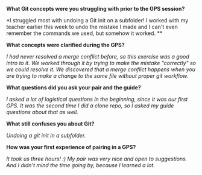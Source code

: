 **What Git concepts were you struggling with prior to the GPS session?**

*I struggled most with undoing a Git init on a subfolder! I worked with my teacher earlier this week to undo the mistake I made and I can't even remember the commands we used, but somehow it worked. **

**What concepts were clarified during the GPS?**

*I had never resolved a merge conflict before, so this exercise was a good intro to it. We worked through it by trying to make the mistake "correctly" so we could resolve it. We discovered that a merge conflict happens when you are trying to make a change to the same file without proper git workflow.*

**What questions did you ask your pair and the guide?**

*I asked a lot of logistical questions in the beginning, since it was our first GPS. It was the second time I did a clone repo, so I asked my guide questions about that as well.*

**What still confuses you about Git?**

*Undoing a git init in a subfolder.*

**How was your first experience of pairing in a GPS?**

*It took us three hours! :) My pair was very nice and open to suggestions. And I didn't mind the time going by, because I learned a lot.*